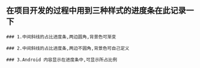 ## 在项目开发的过程中用到三种样式的进度条在此记录一下
```
### 1.中间斜线的占比进度条,两边圆角,背景色可渐变
```
```
### 2.中间斜线的占比进度条,两边不圆角,背景色可自己定义
```
```
### 3.Android 内容显示在进度条中,可显示所占比例
```

